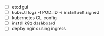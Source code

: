 - [ ] etcd gui
- [ ] kubectl logs -f POD_ID => install self signed
- [ ] kubernetes CLI config
- [ ] install k8z dashboard
- [ ] deploy nginx using ingress
